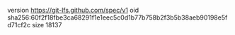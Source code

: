 version https://git-lfs.github.com/spec/v1
oid sha256:60f2f18fbe3ca68291f1e1eec5c0d1b77b758b2f3b5b38aeb90198e5fd71cf2c
size 18137
